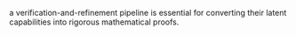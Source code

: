 a verification-and-refinement pipeline is essential for converting their latent capabilities into rigorous mathematical proofs.